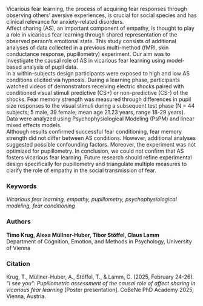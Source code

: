 <!-- public/abstracts/example-abstract.md -->
Vicarious fear learning, the process of acquiring fear responses through observing others’ aversive experiences, is crucial for social species and has clinical relevance for anxiety-related disorders.  
Affect sharing (AS), an important component of empathy, is thought to play a role in vicarious fear learning through shared representation of the observed person’s emotional state.  This study consists of additional analyses of data collected in a previous multi-method (fMRI, skin conductance response, pupillometry) experiment. Our aim was to investigate the causal role of AS in vicarious fear learning using model-based analysis of pupil data.  
In a within-subjects design participants were exposed to high and low AS conditions elicited via hypnosis. During a learning phase, participants watched videos of demonstrators receiving electric shocks paired with conditioned visual stimuli predictive (CS+) or non-predictive (CS-) of the shocks. Fear memory strength was measured through differences in pupil size responses to the visual stimuli during a subsequent test phase (N = 44 subjects; 5 male, 39 female; mean age 21.23 years, range 18-29 years). Data were analyzed using Psychophysiological Modeling (PsPM) and linear mixed effects models.  
Although results confirmed successful fear conditioning, fear memory strength did not differ between AS conditions. However, additional analyses suggested possible confounding factors. Moreover, the experiment was not optimized for pupillometry. In conclusion, we could not confirm that AS fosters vicarious fear learning. Future research should refine experimental design specifically for pupillometry and triangulate multiple measures to clarify the role of empathy in the social transmission of fear.

### Keywords

*Vicarious fear learning, empathy, pupillometry, psychophysiological modeling, fear conditioning* 

### Authors

**Timo Krug, Alexa Müllner-Huber, Tibor Stöffel, Claus Lamm**   
Department of Cognition, Emotion, and Methods in Psychology, University of Vienna

### Citation

Krug, T., Müllner-Huber, A., Stöffel, T., & Lamm, C. (2025, February 24-26). *"I see you": Pupillometric assessment of the causal role of affect sharing in vicarious fear learning* [Poster presentation]. CoBeNe PhD Academy 2025, Vienna, Austria.

